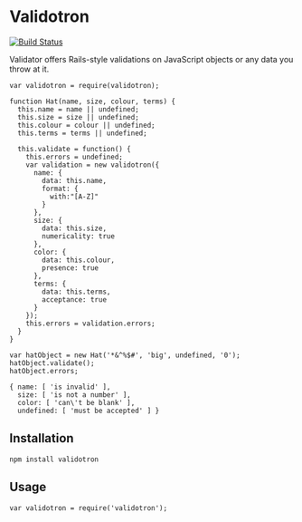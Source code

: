 # Validotron

[![Build Status](https://secure.travis-ci.org/shapeshed/validotron.png)](http://travis-ci.org/shapeshed/validotron)

Validator offers Rails-style validations on JavaScript objects or any data you throw at it.

    var validotron = require(validotron);

    function Hat(name, size, colour, terms) {
      this.name = name || undefined;
      this.size = size || undefined;
      this.colour = colour || undefined;
      this.terms = terms || undefined;

      this.validate = function() {
        this.errors = undefined;
        var validation = new validotron({ 
          name: { 
            data: this.name, 
            format: {
              with:"[A-Z]"
            }
          }, 
          size: {
            data: this.size,
            numericality: true
          },
          color: {
            data: this.colour,
            presence: true
          },
          terms: {
            data: this.terms,
            acceptance: true
          }
        });
        this.errors = validation.errors;
      }
    }

    var hatObject = new Hat('*&^%$#', 'big', undefined, '0');
    hatObject.validate();
    hatObject.errors;

    { name: [ 'is invalid' ],
      size: [ 'is not a number' ],
      color: [ 'can\'t be blank' ],
      undefined: [ 'must be accepted' ] }

## Installation

    npm install validotron

## Usage

    var validotron = require('validotron');



































